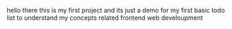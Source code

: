 hello there this is my first project and its just a demo for my first basic todo list to understand my  concepts related frontend web develoupment
